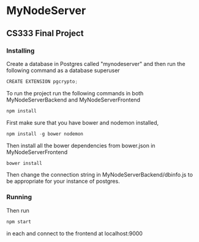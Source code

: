 # MyNodeServer
## CS333 Final Project
### Installing
Create a database in Postgres called "mynodeserver" and then run the following command as a database superuser
```javascript
CREATE EXTENSION pgcrypto;
```

To run the project run the following commands in both MyNodeServerBackend and MyNodeServerFrontend
```javascript
npm install
```
First make sure that you have bower and nodemon installed,
```javascript
npm install -g bower nodemon
```

Then install all the bower dependencies from bower.json in MyNodeServerFrontend
```javascript
bower install
```
Then change the connection string in MyNodeServerBackend/dbinfo.js to be appropriate for your instance of postgres.

### Running

Then run
```javascript
npm start
```
in each and connect to the frontend at localhost:9000
